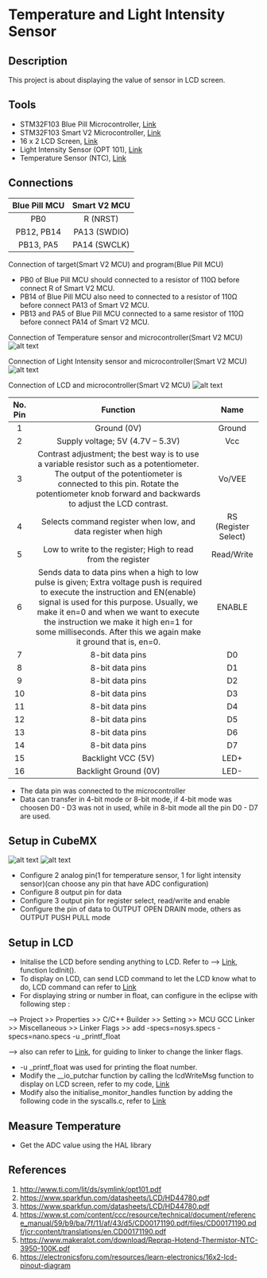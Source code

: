 # Temperature and Light Intensity Sensor

## Description
This project is about displaying the value of sensor in LCD screen. 

## Tools
- STM32F103 Blue Pill Microcontroller, [Link](https://jeelabs.org/img/2016/DSC_5474.jpg)
- STM32F103 Smart V2 Microcontroller, [Link](https://stm32-base.org/assets/img/boards/STM32F103C8T6_STM32_Smart_V2.0-1.jpg)
- 16 x 2 LCD Screen,  [Link](https://5.imimg.com/data5/MU/MN/MY-25117786/16x2-lcd-display-green-500x500.jpg)
- Light Intensity Sensor (OPT 101), [Link](https://www.aam.com.pk/wp-content/uploads/2018/03/opt101.jpg)
- Temperature Sensor (NTC), [Link](https://ae01.alicdn.com/kf/HTB13TzPSFXXXXaWXFXXq6xXFXXXq/100K-Ohm-NTC-3950-Thermistors-with-Cable-for-3D-Printer-Reprap-Mend.jpg_640x640.jpg)

## Connections
|Blue Pill MCU | Smart V2 MCU|
| :----------: |:-----------:|
|PB0           | R (NRST)    |
|PB12, PB14    | PA13 (SWDIO)|
|PB13, PA5     | PA14 (SWCLK)|

Connection of target(Smart V2 MCU) and program(Blue Pill MCU) 
- PB0 of Blue Pill MCU should connected to a resistor of 110Ω before connect R of Smart V2 MCU.
- PB14 of Blue Pill MCU also need to connected to a resistor of 110Ω before connect PA13 of Smart V2 MCU.
- PB13 and PA5 of Blue Pill MCU connected to a same resistor of 110Ω before connect PA14 of Smart V2 MCU.

Connection of Temperature sensor and microcontroller(Smart V2 MCU)
![alt text](https://github.com/ZHISHANN/TemperatureAndLightIntensitySensor/blob/master/schematic_temp.png)

Connection of Light Intensity sensor and microcontroller(Smart V2 MCU)
![alt text](https://github.com/ZHISHANN/TemperatureAndLightIntensitySensor/blob/master/shematicLight.png)

Connection of LCD and microcontroller(Smart V2 MCU)
![alt text](https://github.com/ZHISHANN/TemperatureAndLightIntensitySensor/blob/master/LCD_Diagram.PNG)

|No. Pin | Function | Name |
|:----------: |:-----------:|:-----------:|
| 1 | Ground (0V) | Ground |
| 2 | Supply voltage; 5V (4.7V – 5.3V) | Vcc |
| 3 | Contrast adjustment; the best way is to use a variable resistor such as a potentiometer. The output of the potentiometer is connected to this pin. Rotate the potentiometer knob forward and backwards to adjust the LCD contrast. | Vo/VEE |
| 4 | Selects command register when low, and data register when high | RS (Register Select) |
| 5 | Low to write to the register; High to read from the register | Read/Write |
| 6 | Sends data to data pins when a high to low pulse is given; Extra voltage push is required to execute the instruction and EN(enable) signal is used for this purpose. Usually, we make it en=0 and when we want to execute the instruction we make it high en=1 for some milliseconds. After this we again make it ground that is, en=0. | ENABLE |
| 7 | 8-bit data pins | D0 |
| 8 | 8-bit data pins | D1 |
| 9 | 8-bit data pins | D2 |
| 10 | 8-bit data pins | D3 |
| 11 | 8-bit data pins | D4 |
| 12 | 8-bit data pins | D5 |
| 13 | 8-bit data pins | D6 |
| 14 | 8-bit data pins | D7 |
| 15 | Backlight VCC (5V) | LED+ |
| 16 | Backlight Ground (0V) | LED- |
- The data pin was connected to the microcontroller
- Data can transfer in 4-bit mode or 8-bit mode, if 4-bit mode was choosen D0 - D3 was not in used, while in 8-bit mode all the pin D0 - D7 are used.

## Setup in CubeMX
![alt text](https://github.com/ZHISHANN/TemperatureAndLightIntensitySensor/blob/master/cubemx_config.JPG)
![alt text](https://github.com/ZHISHANN/TemperatureAndLightIntensitySensor/blob/master/GPIO%20pin.JPG)
- Configure 2 analog pin(1 for temperature sensor, 1 for light intensity sensor)(can choose any pin that have ADC configuration)
- Configure 8 output pin for data 
- Configure 3 output pin for register select, read/write and enable
- Configure the pin of data to OUTPUT OPEN DRAIN mode, others as OUTPUT PUSH PULL mode

## Setup in LCD
- Initalise the LCD before sending anything to LCD. Refer to --> [Link](https://github.com/ZHISHANN/TemperatureAndLightIntensitySensor/blob/master/Src/LCD.c), function lcdInit().
- To display on LCD, can send LCD command to let the LCD know what to do, LCD command can refer to [Link](https://electronicsforu.com/resources/learn-electronics/16x2-lcd-pinout-diagram)
- For displaying string or number in float, can configure in the eclipse with following step :

--> Project >> Properties >> C/C++ Builder >> Setting >> MCU GCC Linker >> Miscellaneous >> Linker Flags >> add -specs=nosys.specs -specs=nano.specs -u _printf_float

--> also can refer to [Link](https://github.com/chaosAD/Semihosting), for guiding to linker to change the linker flags.

- -u _printf_float was used for printing the float number.
- Modify the __io_putchar function by calling the lcdWriteMsg function to display on LCD screen, refer to my code, [Link](https://github.com/ZHISHANN/TemperatureAndLightIntensitySensor/blob/master/Src/LCD.c)
- Modify also the initialise_monitor_handles function by adding the following code in the syscalls.c, refer to [Link](http://www.openstm32.org/forumthread1055)

## Measure Temperature
- Get the ADC value using the HAL library

## References
1. http://www.ti.com/lit/ds/symlink/opt101.pdf
2. https://www.sparkfun.com/datasheets/LCD/HD44780.pdf
3. https://www.sparkfun.com/datasheets/LCD/HD44780.pdf
4. https://www.st.com/content/ccc/resource/technical/document/reference_manual/59/b9/ba/7f/11/af/43/d5/CD00171190.pdf/files/CD00171190.pdf/jcr:content/translations/en.CD00171190.pdf
5. https://www.makeralot.com/download/Reprap-Hotend-Thermistor-NTC-3950-100K.pdf
6. https://electronicsforu.com/resources/learn-electronics/16x2-lcd-pinout-diagram
